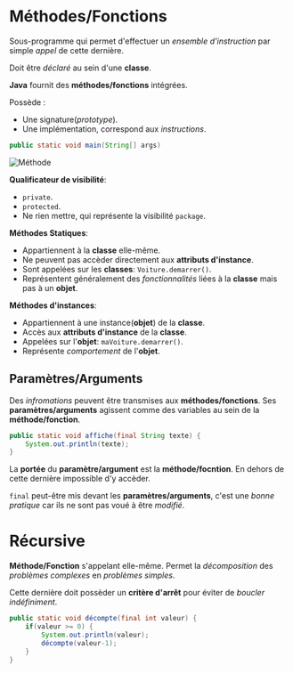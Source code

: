 # Méthodes/Fonctions
Sous-programme qui permet d'effectuer un _ensemble d'instruction_ par simple _appel_ de cette dernière.

Doit être _déclaré_ au sein d'une __classe__.

__Java__ fournit des __méthodes/fonctions__ intégrées.

Possède :
- Une signature(_prototype_).
- Une implémentation, correspond aux _instructions_.
```java
public static void main(String[] args)
```
![Méthode](méthode.png)

__Qualificateur de visibilité__:
- `private`.
- `protected`.
- Ne rien mettre, qui représente la visibilité `package`.

__Méthodes Statiques__:
- Appartiennent à la __classe__ elle-même.
- Ne peuvent pas accèder directement aux __attributs d'instance__.
- Sont appelées sur les __classes__: `Voiture.demarrer()`.
- Représentent généralement des _fonctionnalités_ liées à la __classe__ mais pas à un __objet__.

__Méthodes d'instances__:
- Appartiennent à une instance(__objet__) de la __classe__.
- Accès aux __attributs d'instance__ de la __classe__.
- Appelées sur l'__objet__: `maVoiture.demarrer()`.
- Représente _comportement_ de l'__objet__.


## Paramètres/Arguments
Des _infromations_ peuvent être transmises aux __méthodes/fonctions__. Ses __paramètres/arguments__ agissent comme des variables au sein de la __méthode/fonction__.
```java
public static void affiche(final String texte) {
    System.out.println(texte);
}
```
La __portée__ du __paramètre/argument__ est la __méthode/focntion__. En dehors de cette dernière impossible d'y accèder.

`final` peut-être mis devant les __paramètres/arguments__, c'est une _bonne pratique_ car ils ne sont pas voué à être _modifié_.


# Récursive
__Méthode/Fonction__ s'appelant elle-même. Permet la _décomposition_ des _problèmes complexes_ en _problèmes simples_.

Cette dernière doit possèder un __critère d'arrêt__ pour éviter de _boucler indéfiniment_.
```java
public static void décompte(final int valeur) {
    if(valeur >= 0) {
        System.out.println(valeur);
        décompte(valeur-1);
    }
}
```
